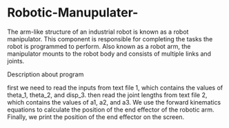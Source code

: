 # Robotic-Manupulater-
The arm-like structure of an industrial robot 
is known as a robot manipulator.
 This component is responsible for completing
 the tasks the robot is programmed to perform. 
Also known as a robot arm, the manipulator 
mounts to the robot body and consists of
 multiple links and joints.
 
Description about program

first we need to read the inputs from text file 1,
 which contains the values of 
theta_1, theta_2, and disp_3.
 then read the joint lengths 
from text file 2, which contains 
the values of a1, a2, and a3.
We use the forward kinematics equations 
to calculate the position of the end 
effector of the robotic arm.
Finally, we print the position of the 
end effector on the screen.

